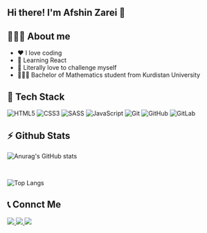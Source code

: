  ## Hi there! I'm Afshin Zarei 👋

 ## 👨🏻‍💻 About me

 - ❤️ I love coding
 - 🌱 Learning React
 - 🔭 Literally love to challenge myself
 - 👨🏻‍🎓 Bachelor of Mathematics student from Kurdistan University

<h2>🔧 Tech Stack</h2>

![HTML5](https://img.shields.io/badge/html5-%23E34F26.svg?style=for-the-badge&logo=html5&logoColor=white)
![CSS3](https://img.shields.io/badge/css3-%231572B6.svg?style=for-the-badge&logo=css3&logoColor=white)
![SASS](https://img.shields.io/badge/SASS-hotpink.svg?style=for-the-badge&logo=SASS&logoColor=white)
![JavaScript](https://img.shields.io/badge/javascript-%23323330.svg?style=for-the-badge&logo=javascript&logoColor=%23F7DF1E)
![Git](https://img.shields.io/badge/git-%23F05033.svg?style=for-the-badge&logo=git&logoColor=white)
![GitHub](https://img.shields.io/badge/github-%23121011.svg?style=for-the-badge&logo=github&logoColor=white)
![GitLab](https://img.shields.io/badge/gitlab-%23181717.svg?style=for-the-badge&logo=gitlab&logoColor=white)

<h2>⚡️ Github Stats</h2>

  ![Anurag's GitHub stats](https://github-readme-stats.vercel.app/api?username=afshin-zarei&hide=contribs,prs)

<br/>

![Top Langs](https://github-readme-stats.vercel.app/api/top-langs/?username=afshin-zarei&size_weight=0.5&count_weight=0.5)

<h2>📞 Connct Me </h2>

<p>
 <a href="https://t.me/afshinzareinet/">
    <img src="https://img.shields.io/badge/Telegram-@AfshinZareiNET-blue?style=flat&logo=telegram" />
  </a>
  <a href="https://teitter.com/afshinzareinet/">
    <img src="https://img.shields.io/badge/Twitter-@AfshinZareiNET-blue?style=flat&logo=Twitter" />
  </a>
  <a href="https://instagram.com/afshinzareinet/">
    <img src="https://img.shields.io/badge/Instagram-@AfshinZareiNET-deeppink?style=flat&logo=instagram" />
  </a>
  
</p>

